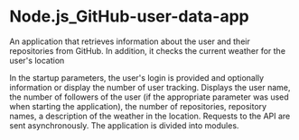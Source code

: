 # Node.js_GitHub-user-data-app

An application that retrieves information about the user and their repositories from GitHub. In addition, it checks the current weather for the user's location

In the startup parameters, the user's login is provided and optionally information or display the number of user tracking. Displays the user name, the number of followers of the user (if the appropriate parameter was used when starting the application), the number of repositories, repository names, a description of the weather in the location. Requests to the API are sent asynchronously. The application is divided into modules.
